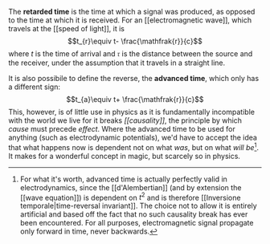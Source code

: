 The **retarded time** is the time at which a signal was produced, as opposed to the time at which it is received. For an [[electromagnetic wave]], which travels at the [[speed of light]], it is
$$t_{r}\equiv t- \frac{\mathfrak{r}}{c}$$
where $t$ is the time of arrival and $\mathfrak{r}$ is the distance between the source and the receiver, under the assumption that it travels in a straight line.

It is also possibile to define the reverse, the **advanced time**, which only has a different sign:
$$t_{a}\equiv t+ \frac{\mathfrak{r}}{c}$$
This, however, is of little use in physics as it is fundamentally incompatible with the world we live for it breaks *[[causality]]*, the principle by which *cause* must precede *effect*. Where the advanced time to be used for anything (such as electrodynamic potentials), we'd have to accept the idea that what happens now is dependent not on what *was*, but on what *will be*[^1]. It makes for a wonderful concept in magic, but scarcely so in physics.

[^1]: For what it's worth, advanced time is actually perfectly valid in electrodynamics, since the [[d'Alembertian]] (and by extension the [[wave equation]]) is dependent on $t^{2}$ and is therefore [[Inversione temporale|time-reversal invariant]]. The choice not to allow it is entirely artificial and based off the fact that no such causality break has ever been encountered. For all purposes, electromagnetic signal propagate only forward in time, never backwards.

